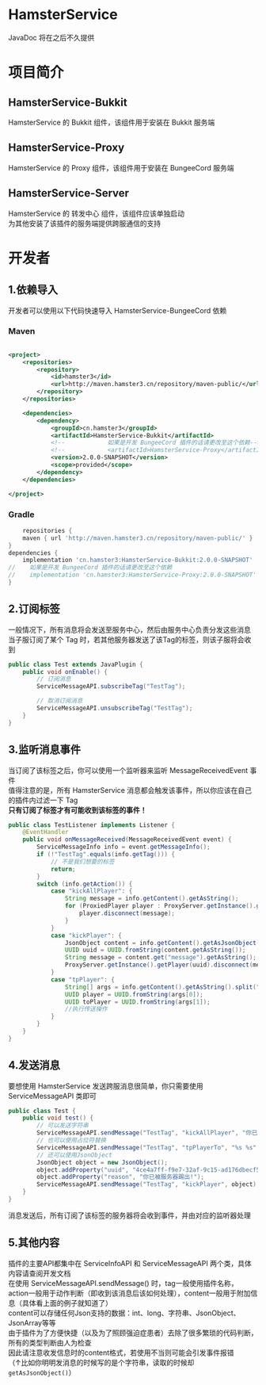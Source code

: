 # HamsterService

JavaDoc 将在之后不久提供

# 项目简介

## HamsterService-Bukkit

HamsterService 的 Bukkit 组件，该组件用于安装在 Bukkit 服务端

## HamsterService-Proxy

HamsterService 的 Proxy 组件，该组件用于安装在 BungeeCord 服务端

## HamsterService-Server

HamsterService 的 转发中心 组件，该组件应该单独启动  
为其他安装了该插件的服务端提供跨服通信的支持

# 开发者

## 1.依赖导入

开发者可以使用以下代码快速导入 HamsterService-BungeeCord 依赖

### Maven

```xml

<project>
    <repositories>
        <repository>
            <id>hamster3</id>
            <url>http://maven.hamster3.cn/repository/maven-public/</url>
        </repository>
    </repositories>

    <dependencies>
        <dependency>
            <groupId>cn.hamster3</groupId>
            <artifactId>HamsterService-Bukkit</artifactId>
            <!--            如果是开发 BungeeCord 插件的话请更改至这个依赖-->
            <!--            <artifactId>HamsterService-Proxy</artifactId>-->
            <version>2.0.0-SNAPSHOT</version>
            <scope>provided</scope>
        </dependency>
    </dependencies>

</project>

```

### Gradle

```groovy
    repositories {
    maven { url 'http://maven.hamster3.cn/repository/maven-public/' }
}
dependencies {
    implementation 'cn.hamster3:HamsterService-Bukkit:2.0.0-SNAPSHOT'
//    如果是开发 BungeeCord 插件的话请更改至这个依赖
//    implementation 'cn.hamster3:HamsterService-Proxy:2.0.0-SNAPSHOT'
}

```

## 2.订阅标签

一般情况下，所有消息将会发送至服务中心，然后由服务中心负责分发这些消息  
当子服订阅了某个 Tag 时，若其他服务器发送了该Tag的标签，则该子服将会收到

```java
public class Test extends JavaPlugin {
    public void onEnable() {
        // 订阅消息
        ServiceMessageAPI.subscribeTag("TestTag");

        // 取消订阅消息
        ServiceMessageAPI.unsubscribeTag("TestTag");
    }
}

```

## 3.监听消息事件

当订阅了该标签之后，你可以使用一个监听器来监听 MessageReceivedEvent 事件  
值得注意的是，所有 HamsterService 消息都会触发该事件，所以你应该在自己的插件内过滤一下 Tag  
**只有订阅了标签才有可能收到该标签的事件！**

```java
public class TestListener implements Listener {
    @EventHandler
    public void onMessageReceived(MessageReceivedEvent event) {
        ServiceMessageInfo info = event.getMessageInfo();
        if (!"TestTag".equals(info.getTag())) {
            // 不是我们想要的标签
            return;
        }
        switch (info.getAction()) {
            case "kickAllPlayer": {
                String message = info.getContent().getAsString();
                for (ProxiedPlayer player : ProxyServer.getInstance().getPlayers()) {
                    player.disconnect(message);
                }
            }
            case "kickPlayer": {
                JsonObject content = info.getContent().getAsJsonObject();
                UUID uuid = UUID.fromString(content.getAsString());
                String message = content.get("message").getAsString();
                ProxyServer.getInstance().getPlayer(uuid).disconnect(message);
            }
            case "tpPlayer": {
                String[] args = info.getContent().getAsString().split(" ");
                UUID player = UUID.fromString(args[0]);
                UUID toPlayer = UUID.fromString(args[1]);
                //执行传送操作
            }
        }
    }
}

```

## 4.发送消息

要想使用 HamsterService 发送跨服消息很简单，你只需要使用 ServiceMessageAPI 类即可

```java
public class Test {
    public void test() {
        // 可以发送字符串
        ServiceMessageAPI.sendMessage("TestTag", "kickAllPlayer", "你已被服务器踢出!");
        // 也可以使用占位符替换
        ServiceMessageAPI.sendMessage("TestTag", "tpPlayerTo", "%s %s", "PlayerA", "PlayerB");
        // 还可以使用JsonObject
        JsonObject object = new JsonObject();
        object.addProperty("uuid", "4ce4a7ff-f9e7-32af-9c15-ad176dbecf5a");
        object.addProperty("reason", "你已被服务器踢出!");
        ServiceMessageAPI.sendMessage("TestTag", "kickPlayer", object);
    }
}

```

消息发送后，所有订阅了该标签的服务器将会收到事件，并由对应的监听器处理

## 5.其他内容

插件的主要API都集中在 ServiceInfoAPI 和 ServiceMessageAPI 两个类，具体内容请查阅开发文档  
在使用 ServiceMessageAPI.sendMessage() 时，tag一般使用插件名称，action一般用于动作判断（即收到该消息后该如何处理），content一般用于附加信息（具体看上面的例子就知道了）  
content可以存储任何Json支持的数据：int、long、字符串、JsonObject、JsonArray等等  
由于插件为了方便快捷（以及为了照顾强迫症患者）去除了很多繁琐的代码判断，所有的类型判断由人为检查  
因此请注意收发信息时的content格式，若使用不当则可能会引发事件报错  
（↑比如你明明发消息的时候写的是个字符串，读取的时候却`getAsJsonObject()`）  
